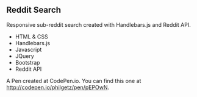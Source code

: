 ## Reddit Search
Responsive sub-reddit search created with Handlebars.js and Reddit API.

* HTML & CSS
* Handlebars.js
* Javascript
* JQuery
* Bootstrap
* Reddit API

 A Pen created at CodePen.io. You can find this one at http://codepen.io/philgetz/pen/pEPOwN.